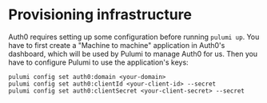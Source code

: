 # Provisioning infrastructure

Auth0 requires setting up some configuration before running `pulumi up`. You have to first create
a "Machine to machine" application in Auth0's dashboard, which will be used by Pulumi to manage
Auth0 for us. Then you have to configure Pulumi to use the application's keys:

```
pulumi config set auth0:domain <your-domain>
pulumi config set auth0:clientId <your-client-id> --secret
pulumi config set auth0:clientSecret <your-client-secret> --secret
```
